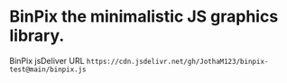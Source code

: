 # BinPix the minimalistic JS graphics library.


BinPix jsDeliver URL `https://cdn.jsdelivr.net/gh/JothaM123/binpix-test@main/binpix.js`
